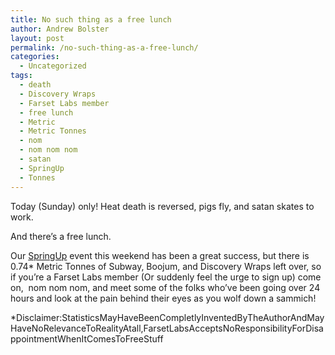 ```yaml
---
title: No such thing as a free lunch
author: Andrew Bolster
layout: post
permalink: /no-such-thing-as-a-free-lunch/
categories:
  - Uncategorized
tags:
  - death
  - Discovery Wraps
  - Farset Labs member
  - free lunch
  - Metric
  - Metric Tonnes
  - nom
  - nom nom nom
  - satan
  - SpringUp
  - Tonnes
---
```

[<img class="alignright size-medium wp-image-320" title="e665a3d6-bb3a-445f-8d1d-b7235f95465a" src="http://i2.wp.com/farsetlabs.org.uk/blog/wp-content/uploads/2012/04/e665a3d6-bb3a-445f-8d1d-b7235f95465a-225x300.jpg?fit=225%2C300" alt="" data-recalc-dims="1" />][1]Today (Sunday) only! Heat death is reversed, pigs fly, and satan skates to work.

And there&#8217;s a free lunch.

<!--more-->
Our [SpringUp](http://springup.co) event this weekend has been a great success, but there is 0.74* Metric Tonnes of Subway, Boojum, and Discovery Wraps left over, so if you&#8217;re a Farset Labs member (Or suddenly feel the urge to sign up) come on,  nom nom nom, and meet some of the folks who&#8217;ve been going over 24 hours and look at the pain behind their eyes as you wolf down a sammich!

\*Disclaimer:StatisticsMayHaveBeenCompletlyInventedByTheAuthorAndMayHaveNoRelevanceToRealityAtall,FarsetLabsAcceptsNoResponsibilityForDisappointmentWhenItComesToFreeStuff

 [1]: http://i0.wp.com/farsetlabs.org.uk/blog/wp-content/uploads/2012/04/e665a3d6-bb3a-445f-8d1d-b7235f95465a.jpg
